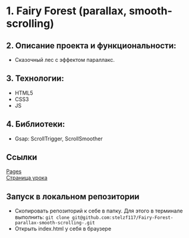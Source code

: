 # 1. Fairy Forest (parallax, smooth-scrolling)

## 2. Описание проекта и функциональности:  
* Сказочный лес с эффектом параллакс.

## 3. Технологии:
* HTML5
* CSS3
* JS

## 4. Библиотеки:
* Gsap: ScrollTrigger, ScrollSmoother

## Ссылки
<a href="https://stelzf117.github.io/Fairy-Forest-parallax-smooth-scrolling-/">Pages</a> <br>
<a href="https://webdesign-master.ru/blog/html-css/parallax-scrolling-website.html">Страница урока</a>

## Запуск в локальном репозитории
* Скопировать репозиторий к себе в папку. Для этого в терминале выполнить: ``` git clone git@github.com:stelzf117/Fairy-Forest-parallax-smooth-scrolling-.git ```
* Открыть index.html у себя в браузере
